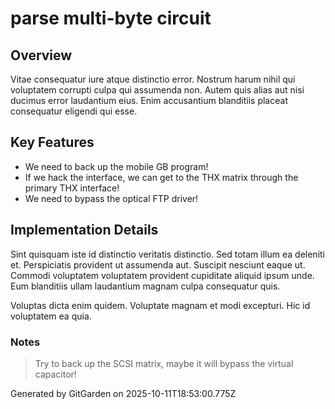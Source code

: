 # parse multi-byte circuit

## Overview
Vitae consequatur iure atque distinctio error. Nostrum harum nihil qui voluptatem corrupti culpa qui assumenda non. Autem quis alias aut nisi ducimus error laudantium eius. Enim accusantium blanditiis placeat consequatur eligendi qui esse.

## Key Features
- We need to back up the mobile GB program!
- If we hack the interface, we can get to the THX matrix through the primary THX interface!
- We need to bypass the optical FTP driver!

## Implementation Details
Sint quisquam iste id distinctio veritatis distinctio. Sed totam illum ea deleniti et. Perspiciatis provident ut assumenda aut. Suscipit nesciunt eaque ut. Commodi voluptatem voluptatem provident cupiditate aliquid ipsum unde. Eum blanditiis ullam laudantium magnam culpa consequatur quis.
 Voluptas dicta enim quidem. Voluptate magnam et modi excepturi. Hic id voluptatem ea quia.

### Notes
> Try to back up the SCSI matrix, maybe it will bypass the virtual capacitor!

Generated by GitGarden on 2025-10-11T18:53:00.775Z
